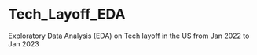 # Tech_Layoff_EDA
Exploratory Data Analysis (EDA) on Tech layoff in the US from Jan 2022 to Jan 2023
